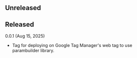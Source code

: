 ## Unreleased

## Released

0.0.1 (Aug 15, 2025)
* Tag for deploying on Google Tag Manager's web tag to use parambuilder library.
